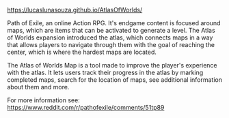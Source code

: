 https://lucaslunasouza.github.io/AtlasOfWorlds/

Path of Exile, an online Action RPG. It's endgame content is focused around maps, which are items that can be activated to generate a
level. The Atlas of Worlds expansion introduced the atlas, which connects maps in a way that allows players to navigate through them 
with the goal of reaching the center, which is where the hardest maps are located.

The Atlas of Worlds Map is a tool made to improve the player's experience with the atlas. It lets users track their progress in the 
atlas by marking completed maps, search for the location of maps, see additional information about them and more.

For more information see: https://www.reddit.com/r/pathofexile/comments/51tp89
